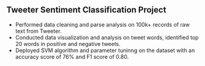 ## Tweeter Sentiment Classification Project
- Performed data cleaning and parse analysis on 100k+ records of raw text from Tweeter.
- Conducted data visualization and analysis on tweet words, identified top 20 words in positive and negative tweets.
- Deployed SVM algorithm and parameter tuninng on the dataset with an accuracy score of 76% and F1 score of 0.80.
